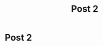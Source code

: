 ﻿---
slug: post2
title: Post 2
Date: 22-11-2019
tags: programs AI
excerpt: excerpt of post 2 
image: https://images.unsplash.com/photo-1544847558-3ccacb31ee7f?ixlib=rb-1.2.1&ixid=eyJhcHBfaWQiOjEyMDd9&auto=format&fit=crop&w=500&q=60
---
# Post 2


